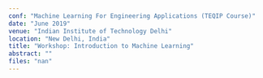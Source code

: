 ```yaml
---
conf: "Machine Learning For Engineering Applications (TEQIP Course)"
date: "June 2019"
venue: "Indian Institute of Technology Delhi"
location: "New Delhi, India"
title: "Workshop: Introduction to Machine Learning"
abstract: ""
files: "nan"
---
```


<!--  -->

